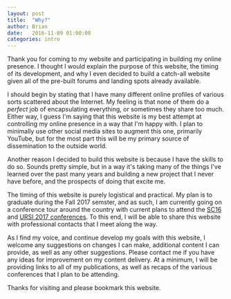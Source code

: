 ```yaml
---
layout: post
title:  "Why?"
author: Brian
date:   2016-11-09 01:00:00
categories: intro
---
```

Thank you for coming to my website and participating in building my online presence. I thought I would explain the purpose of this website, the timing of its development, and why I even decided to build a catch-all website given all of the pre-built forums and landing spots already available.

I should begin by stating that I have many different online profiles of various sorts scattered about the Internet. My feeling is that none of them do a <i>perfect</i> job of encapsulating everything, or sometimes they share too much. Either way, I guess I'm saying that this website is my best attempt at controlling my online presence in a way that I'm happy with. I plan to minimally use other social media sites to augment this one, primarily YouTube, but for the most part this will be my primary source of dissemination to the outside world.

Another reason I decided to build this website is because I have the skills to do so. Sounds pretty simple, but in a way it's taking many of the things I've learned over the past many years and building a new project that I never have before, and the prospects of doing that excite me.

The timing of this website is purely logistical and practical. My plan is to graduate during the Fall 2017 semster, and as such, I am currently going on a conference tour around the country with current plans to attend the <a href="http://sc16.supercomputing.org">SC16</a> and <a href="http://nrsmboulder.org">URSI 2017 conferences</a>. To this end, I will be able to share this website with professional contacts that I meet along the way.

As I find my voice, and continue develop my goals with this website, I welcome any suggestions on changes I can make, additional content I can provide, as well as any other suggestions. Please contact me if you have any ideas for improvement on my content delivery. At a minimum, I will be providing links to all of my publications, as well as recaps of the various conferences that I plan to be attending.

Thanks for visiting and please bookmark this website.
